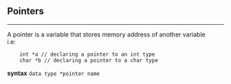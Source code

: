 ##  Pointers
***
A pointer is a variable that stores memory address of another variable <br>
i.e: <br>
```
    int *a // declaring a pointer to an int type
    char *b // declaring a pointer to a char type
```
__syntax__
`data type *pointer name`
